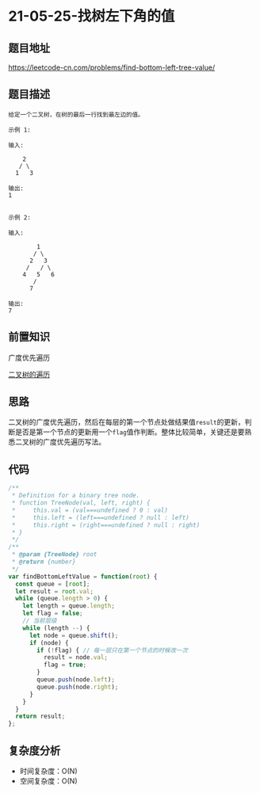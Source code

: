 # 21-05-25-找树左下角的值

## 题目地址

<https://leetcode-cn.com/problems/find-bottom-left-tree-value/>

## 题目描述

```
给定一个二叉树，在树的最后一行找到最左边的值。

示例 1:

输入:

    2
   / \
  1   3

输出:
1
 

示例 2:

输入:

        1
       / \
      2   3
     /   / \
    4   5   6
       /
      7

输出:
7
```
## 前置知识

广度优先遍历

[二叉树的遍历](../算法记录/二叉树的遍历.md)

## 思路
二叉树的广度优先遍历，然后在每层的第一个节点处做结果值`result`的更新，判断是否是第一个节点的更新用一个`flag`值作判断。整体比较简单，关键还是要熟悉二叉树的广度优先遍历写法。

## 代码
``` javascript
/**
 * Definition for a binary tree node.
 * function TreeNode(val, left, right) {
 *     this.val = (val===undefined ? 0 : val)
 *     this.left = (left===undefined ? null : left)
 *     this.right = (right===undefined ? null : right)
 * }
 */
/**
 * @param {TreeNode} root
 * @return {number}
 */
var findBottomLeftValue = function(root) {
  const queue = [root];
  let result = root.val;
  while (queue.length > 0) {
    let length = queue.length;
    let flag = false;
    // 当前层级
    while (length --) {
      let node = queue.shift();
      if (node) {
        if (!flag) { // 每一层只在第一个节点的时候改一次
          result = node.val;
          flag = true;
        }
        queue.push(node.left);
        queue.push(node.right);
      }
    }    
  }
  return result;
};
```

## 复杂度分析
+ 时间复杂度：O(N)
+ 空间复杂度：O(N)
